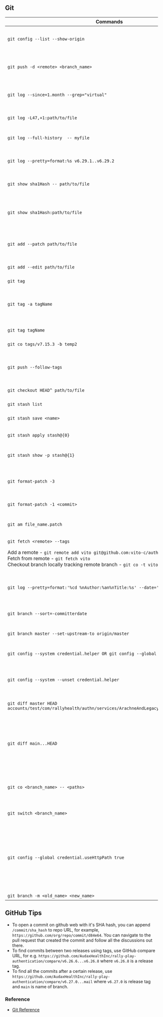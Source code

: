 ## Git

| Commands | Description |
| --- | --- |
| `git config --list --show-origin` | Shows git configuration and the config file origin for it |
| `git push -d <remote> <branch_name>` | Delete a remote branch. For example, `git push -d upstream featureBranch` |
| `git log --since=1.month --grep="virtual"` | Search for commit logs since last 1 month that contain the word `virtual` |
| `git log -L47,+1:path/to/file` | History of all revisions to a range of lines |
| `git log --full-history  -- myfile` | Full history of file, even if the file was deleted |
| `git log --pretty=format:%s v6.29.1..v6.29.2` | Short log message of all commits between two tags/commits |
| `git show sha1Hash -- path/to/file` | Show contents of a certain file in a commit |
| `git show sha1Hash:path/to/file` | Show contents of a certain file at the time of given commit, or from a branch, `git show branch:path/to/file` |
| `git add --patch path/to/file` | To partially stage a file, git would let you choose individual hunks |
| `git add --edit path/to/file` | To manually pick and choose lines of the patch to apply |
| `git tag` | List all tags |
| `git tag -a tagName` | Create an annotated tag that store extra meta information such as tagger name, email, and date |
| `git tag tagName` | Create a lightweight tag |
| `git co tags/v7.15.3 -b temp2` | Checkout a speicific tag to branch |
| `git push --follow-tags` | Push commits and tags that are both annotated and reachable from pushed commits |
| `git checkout HEAD^ path/to/file` | Check-out previous version of file |
| `git stash list` | Lists all previously stored stashes |
| `git stash save <name>` | Saves a named stash |
| `git stash apply stash@{0}` | Apply changes from numbered stash to working directory |
| `git stash show -p stash@{1}` | Print changes of the named stash to console |
| `git format-patch -3` | Extract three topmost commits from current branch and create email-able patches |
| `git format-patch -1 <commit>` | To create patch for given commit |
| `git am file_name.patch` | Apply changes provided in patch file by creating a new commit |
| `git fetch <remote> --tags` | Pull remote tags |
| Add a remote - `git remote add vito git@github.com:vito-c/auth-token-heimdall.git` <br/> Fetch from remote - `git fetch vito` <br/> Checkout branch locally tracking remote branch - `git co -t vito/vito/play27` | To pull a PR branch from colleague locally and work on it |
| `git log --pretty=format:'%cd %nAuthor:%an%nTitle:%s' --date='short'  v2.2.0..HEAD` | Generate short commit logs for all the commits that have been merged since last release |
| `git branch --sort=-committerdate` | List branches ordered by most recent commit |
| `git branch master --set-upstream-to origin/master` | Update remote tracking branch for a local branch |
| `git config --system credential.helper OR git config --global credential.helper` | Check the value of the git credential manager |
| `git config --system --unset credential.helper` | To unset git credential manager, which will prompt you for password going forward |
| `git diff master HEAD accounts/test/com/rallyhealth/authn/services/ArachneAndLegacyAuthServiceSpec.scala` | Compare a file between two branches |
| `git diff main...HEAD` | To list changes that occurred on current branch since when the current branch was started off of main. You can use the branch names as well - `git diff topic...master` |
| `git co <branch_name> -- <paths>` | Check out files from another branch i.e. update working tree with files from another branch |
| `git switch <branch_name>` | Switch branches, even remote branches |
| `git config --global credential.useHttpPath true` | To configure Git to cache credentials for each local directory where you clone a repository. This becomes very useful when you are working with multiple Github.com accounts on the same machine. |
| `git branch -m <old_name> <new_name>` | Rename branch |

## GitHub Tips
* To open a commit on github web with it's SHA hash, you can append `/commit/sha_hash` to repo URL, for example, `https://github.com/org/repo/commit/d84e64`. You can navigate to the pull request that created the commit and follow all the discussions out there.
* To find commits between two releases using tags, use GitHub compare URL, for e.g. `https://github.com/AudaxHealthInc/rally-play-authentication/compare/v6.26.6...v6.26.8` where `v6.26.8` is a release tag.
* To find all the commits after a certain release, use `https://github.com/AudaxHealthInc/rally-play-authentication/compare/v6.27.0...mail` where `v6.27.0` is release tag and `main` is name of branch.

### Reference
* [Git Reference](https://git-scm.com/docs)
